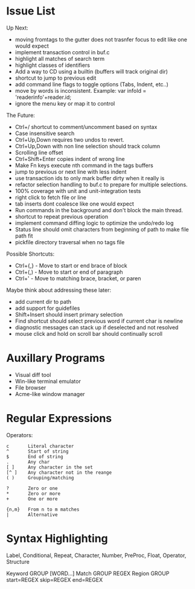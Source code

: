 # Issue List

Up Next:

* moving fromtags to the gutter does not trasnfer focus to edit like one would expect
* implement transaction control in buf.c
* highlight all matches of search term
* highlight classes of identifiers
* Add a way to CD using a builtin (buffers will track original dir)
* shortcut to jump to previous edit
* add command line flags to toggle options (Tabs, Indent, etc..)
* move by words is inconsistent. Example:
    var infoId = 'readerinfo'+reader.id;
* ignore the menu key or map it to control

The Future:

* Ctrl+/ shortcut to comment/uncomment based on syntax
* Case insensitive search
* Ctrl+Up,Down requires two undos to revert.
* Ctrl+Up,Down with non line selection should track column
* Scrolling line offset
* Ctrl+Shift+Enter copies indent of wrong line
* Make Fn keys execute nth command in the tags buffers
* jump to previous or next line with less indent
* use transaction ids to only mark buffer dirty when it really is
* refactor selection handling to buf.c to prepare for multiple selections.
* 100% coverage with unit and unit-integration tests
* right click to fetch file or line
* tab inserts dont coalesce like one would expect
* Run commands in the background and don't block the main thread.
* shortcut to repeat previous operation
* implement command diffing logic to optimize the undo/redo log
* Status line should omit characters from beginning of path to make file path fit
* pickfile directory traversal when no tags file

Possible Shortcuts:

* Ctrl+{,} - Move to start or end brace of block
* Ctrl+(,) - Move to start or end of paragraph
* Ctrl+'   - Move to matching brace, bracket, or paren

Maybe think about addressing these later:

* add current dir to path
* add support for guidefiles
* Shift+Insert should insert primary selection
* Find shortcut should select previous word if current char is newline
* diagnostic messages can stack up if deselected and not resolved
* mouse click and hold on scroll bar should continually scroll

# Auxillary Programs

* Visual diff tool
* Win-like terminal emulator
* File browser
* Acme-like window manager

# Regular Expressions

Operators:

    c       Literal character
    ^       Start of string
    $       End of string
    .       Any char
    [ ]     Any character in the set
    [^ ]    Any character not in the reange
    ( )     Grouping/matching

    ?       Zero or one
    *       Zero or more
    +       One or more

    {n,m}   From n to m matches
    |       Alternative

# Syntax Highlighting

Label, Conditional, Repeat, Character, Number, PreProc, Float, Operator, Structure

Keyword GROUP [WORD...]
Match   GROUP REGEX
Region  GROUP start=REGEX skip=REGEX end=REGEX

